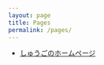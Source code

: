 ```yaml
---
layout: page
title: Pages
permalink: /pages/
---
```


- [しゅうごのホームページ]({{site.url}}{{site.baseurl}}/shugo)
